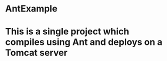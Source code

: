 # AntExample

<h1>
This is a single project which compiles using Ant and deploys on a Tomcat server
</h1>
